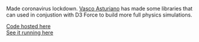 Made coronavirus lockdown. [Vasco Asturiano](https://github.com/vasturiano) has made some libraries that can used in conjustion with D3 Force to build more full physics simulations.

[Code hosted here](https://codesandbox.io/s/d3-demo-forked-e2qdw?file=/index.js)<br/>
[See it running here](https://e2qdw.csb.app/)
